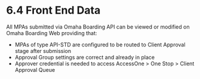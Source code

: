 # **6.4 Front End Data**

All MPAs submitted via Omaha Boarding API can be viewed or modified on Omaha Boarding Web providing that:

- MPAs of type API-STD are configured to be routed to Client Approval stage after submission
- Approval Group settings are correct and already in place
- Approver credential is needed to access AccessOne > One Stop > Client Approval Queue
